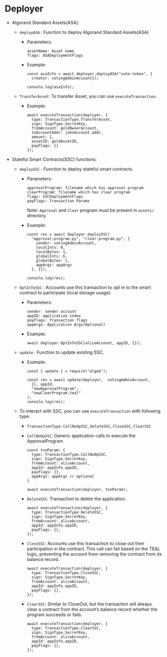 # Deployer

- Algorand Standard Assets(ASA):

  - `deployASA` : Function to deploy Algorand Standard Assets(ASA) 
    - Parameters: 

          assetName: Asset name 
          flags: ASADeploymentFlags

    - Example:

          const asaInfo = await deployer.deployASA("vote-token", {
            creator: votingAdminAccount});
        
          console.log(asaInfo);

  - `TransferAsset`: To transfer Asset, you can use `executeTransaction`. 
    - Example:

          await executeTransaction(deployer, {
            type: TransactionType.TransferAsset,
            sign: SignType.SecretKey,
            fromAccount: goldOwnerAccount, 
            toAccountAddr: johnAccount.addr, 
            amount: 1,
            assetID: goldAssetID,
            payFlags: {}
          });


- Stateful Smart Contracts(SSC) functions:

    - `deploySSC` : Function to deploy stateful smart contracts.
      - Parameters:
            
            approvalProgram: filename which has approval program
            clearProgram: filename which has clear program
            flags: SSCDeploymentFlags
            payFlags: Transaction Params
    
        Note: `Approval` and `Clear` program must be present in `assets/` directory.`

      - Example:

            const res = await deployer.deploySSC(
              "approval-program.py", "clear-program.py", {
                sender: votingAdminAccount, 
                localInts: 0,
                localBytes: 1, 
                globalInts: 6, 
                globalBytes: 1, 
                appArgs: appArgs
              }, {});

            console.log(res);

    - `OptInToSSC` : Accounts use this transaction to opt in to the smart contract to participate (local storage usage).
      - Parameters:

            sender: sender account
            appID: application index
            payFlags: Transaction flags
            appArgs: Application Args(Optional)

      - Example:

            await deployer.OptInToSSC(aliceAccount, appID, {});

    - `update` : Function to update existing SSC. 
      - Example:

            const { update } = require("algob");

            const res = await update(deployer,  votingAdminAccount,
              {}, appId,
              "newApprovalProgram",
              "newClearProgram.teal"
            );
            console.log(res);

    - To interact with SSC, you can use `executeTransaction` with following type:
      - `TransactionType`: `CallNoOpSSC`, `DeleteSSC`, `CloseSSC`, `ClearSSC` 

      - `CallNoOpSSC`: Generic application calls to execute the ApprovalProgram

            const txnParam: {
              type: TransactionType.CallNoOpSSC, 
              sign: SignType.SecretKey, 
              fromAccount: aliceAccount,
              appId: appInfo.appID, 
              payFlags: {},
              appArgs: appArgs // optional
            }

            await executeTransaction(deployer, txnParam);

      - `DeleteSSC`: Transaction to delete the application.

            await executeTransaction(deployer, {
              type: TransactionType.DeleteSSC, 
              sign: SignType.SecretKey, 
              fromAccount: aliceAccount,
              appId: appInfo.appID, 
              payFlags: {},
            });

      - `CloseSSC`: Accounts use this transaction to close out their participation in the contract. This call can fail based on the TEAL logic, preventing the account from removing the contract from its balance record.

            await executeTransaction(deployer, {
              type: TransactionType.CloseSSC, 
              sign: SignType.SecretKey, 
              fromAccount: aliceAccount,
              appId: appInfo.appID, 
              payFlags: {},
            });

      - `ClearSSC`: Similar to CloseOut, but the transaction will always clear a contract from the account’s balance record whether the program succeeds or fails.

            await executeTransaction(deployer, {
              type: TransactionType.ClearSSC, 
              sign: SignType.SecretKey, 
              fromAccount: aliceAccount,
              appId: appInfo.appID, 
              payFlags: {},
            });
